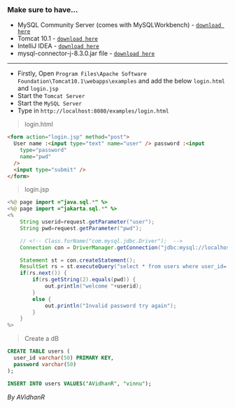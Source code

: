 ### Make sure to have...
- MySQL Community Server (comes with MySQLWorkbench) - [`download here`](https://dev.mysql.com/downloads/file/?id=526408)
- Tomcat 10.1 - [`download here`](https://dlcdn.apache.org/tomcat/tomcat-10/v10.1.23/bin/apache-tomcat-10.1.23.exe)
- IntelliJ IDEA - [`download here`](https://www.jetbrains.com/idea/download/download-thanks.html?platform=windows&code=IIC)
- mysql-connector-j-8.3.0.jar file - [`download here`](https://dev.mysql.com/downloads/file/?id=525082)
----
- Firstly, Open `Program Files\Apache Software Foundation\Tomcat10.1\webapps\examples` and add the below `login.html` and `login.jsp`
- Start the `Tomcat Server`
- Start the `MySQL Server`
- Type in `http://localhost:8080/examples/login.html`

> login.html
```html
<form action="login.jsp" method="post">
  User name :<input type="text" name="user" /> password :<input
    type="password"
    name="pwd"
  />
  <input type="submit" />
</form>

```

> login.jsp

```java
<%@ page import ="java.sql.*" %> 
<%@ page import ="jakarta.sql.*" %> 
<% 
    String userid=request.getParameter("user"); 
    String pwd=request.getParameter("pwd");

    // <!-- Class.forName("com.mysql.jdbc.Driver");  -->
    Connection con = DriverManager.getConnection("jdbc:mysql://localhost:3306/test","root","root");

    Statement st = con.createStatement(); 
    ResultSet rs = st.executeQuery("select * from users where user_id='"+userid+"'"); 
    if(rs.next()) {
        if(rs.getString(2).equals(pwd)) {
            out.println("welcome "+userid); 
        } 
        else { 
            out.println("Invalid password try again"); 
        }
    } 
%>

```
> Create a dB

```sql
CREATE TABLE users (
  user_id varchar(50) PRIMARY KEY,
  password varchar(50)
);

INSERT INTO users VALUES("AVidhanR", "vinnu");

```


_By AVidhanR_
